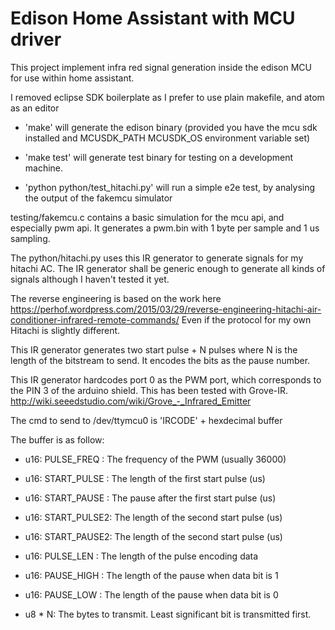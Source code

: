 Edison Home Assistant with MCU driver
=====================================
This project implement infra red signal generation inside the edison MCU for use within home assistant.

I removed eclipse SDK boilerplate as I prefer to use plain makefile, and atom as an editor

* 'make'  will generate the edison binary (provided you have the mcu sdk installed and MCUSDK_PATH MCUSDK_OS environment variable set)

* 'make test' will generate test binary for testing on a development machine.

* 'python python/test_hitachi.py' will run a simple e2e test, by analysing the output of the fakemcu simulator

testing/fakemcu.c contains a basic simulation for the mcu api, and especially pwm api.
It generates a pwm.bin with 1 byte per sample and 1 us sampling.

The python/hitachi.py uses this IR generator to generate signals for my hitachi AC.
The IR generator shall be generic enough to generate all kinds of signals although I haven't tested it yet.

The reverse engineering is based on the work here
https://perhof.wordpress.com/2015/03/29/reverse-engineering-hitachi-air-conditioner-infrared-remote-commands/
Even if the protocol for my own Hitachi is slightly different.

This IR generator generates two start pulse + N pulses where N is the length of the bitstream to send.
It encodes the bits as the pause number.

This IR generator hardcodes port 0 as the PWM port, which corresponds to the PIN 3 of the arduino shield.
This has been tested with Grove-IR.
http://wiki.seeedstudio.com/wiki/Grove_-_Infrared_Emitter


The cmd to send to /dev/ttymcu0 is 'IRCODE' + hexdecimal buffer

The buffer is as follow:

* u16: PULSE_FREQ  : The frequency of the PWM (usually 36000)
* u16: START_PULSE : The length of the first start pulse (us)
* u16: START_PAUSE : The pause after the first start pulse (us)
* u16: START_PULSE2: The length of the second start pulse (us)
* u16: START_PAUSE2: The length of the second start pulse (us)

* u16: PULSE_LEN   : The length of the pulse encoding data
* u16: PAUSE_HIGH  : The length of the pause when data bit is 1
* u16: PAUSE_LOW   : The length of the pause when data bit is 0

* u8 * N: The bytes to transmit. Least significant bit is transmitted first.
